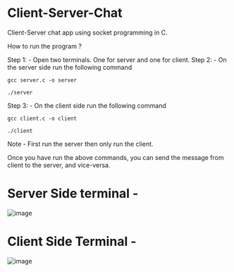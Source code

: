 # Client-Server-Chat
Client-Server chat app using socket programming in C. 

How to run the program ?

Step 1: - Open two terminals. One for server and one for client.
Step 2: - On the server side run the following command

`gcc server.c -o server`

`./server`

Step 3: - On the client side run the following command

`gcc client.c -o client`

`./client`

Note - First run the server then only run the client. 

Once you have run the above commands, you can send the message from client to the server, and vice-versa.

# Server Side terminal - 

![image](https://user-images.githubusercontent.com/76958447/233823126-dddb4a2c-a440-4d91-ac81-71a0199e7767.png)


# Client Side Terminal - 

![image](https://user-images.githubusercontent.com/76958447/233823174-fcaf2281-b04c-4325-a944-da6f39db980d.png)

